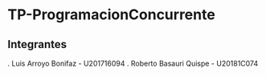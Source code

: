 # TP-ProgramacionConcurrente
## Integrantes
. Luis Arroyo Bonifaz - U201716094
. Roberto Basauri Quispe - U20181C074

